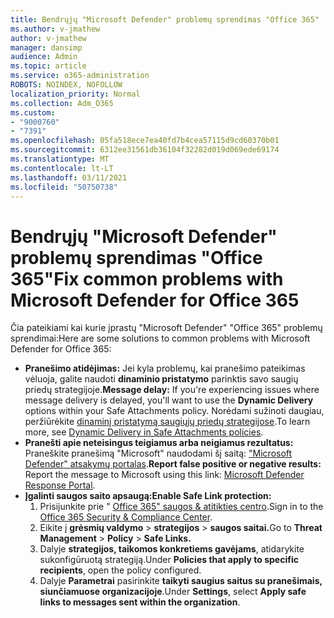 ```yaml
---
title: Bendrųjų "Microsoft Defender" problemų sprendimas "Office 365"
ms.author: v-jmathew
author: v-jmathew
manager: dansimp
audience: Admin
ms.topic: article
ms.service: o365-administration
ROBOTS: NOINDEX, NOFOLLOW
localization_priority: Normal
ms.collection: Adm_O365
ms.custom:
- "9000760"
- "7391"
ms.openlocfilehash: 05fa518ece7ea40fd7b4cea57115d9cd60370b01
ms.sourcegitcommit: 6312ee31561db36104f32282d019d069ede69174
ms.translationtype: MT
ms.contentlocale: lt-LT
ms.lasthandoff: 03/11/2021
ms.locfileid: "50750738"
---
```

# <a name="fix-common-problems-with-microsoft-defender-for-office-365"></a><span data-ttu-id="3b421-102">Bendrųjų "Microsoft Defender" problemų sprendimas "Office 365"</span><span class="sxs-lookup"><span data-stu-id="3b421-102">Fix common problems with Microsoft Defender for Office 365</span></span>

<span data-ttu-id="3b421-103">Čia pateikiami kai kurie įprastų "Microsoft Defender" "Office 365" problemų sprendimai:</span><span class="sxs-lookup"><span data-stu-id="3b421-103">Here are some solutions to common problems with Microsoft Defender for Office 365:</span></span>

- <span data-ttu-id="3b421-104">**Pranešimo atidėjimas:** Jei kyla problemų, kai pranešimo pateikimas vėluoja, galite naudoti **dinaminio pristatymo** parinktis savo saugių priedų strategijoje.</span><span class="sxs-lookup"><span data-stu-id="3b421-104">**Message delay:** If you're experiencing issues where message delivery is delayed, you'll want to use the **Dynamic Delivery** options within your Safe Attachments policy.</span></span> <span data-ttu-id="3b421-105">Norėdami sužinoti daugiau, peržiūrėkite [dinaminį pristatymą saugiųjų priedų strategijose](https://go.microsoft.com/fwlink/?linkid=2094106).</span><span class="sxs-lookup"><span data-stu-id="3b421-105">To learn more, see [Dynamic Delivery in Safe Attachments policies](https://go.microsoft.com/fwlink/?linkid=2094106).</span></span>
- <span data-ttu-id="3b421-106">**Pranešti apie neteisingus teigiamus arba neigiamus rezultatus:** Praneškite pranešimą "Microsoft" naudodami šį saitą: ["Microsoft Defender" atsakymų portalas](https://go.microsoft.com/fwlink/?linkid=2092835).</span><span class="sxs-lookup"><span data-stu-id="3b421-106">**Report false positive or negative results:** Report the message to Microsoft using this link: [Microsoft Defender Response Portal](https://go.microsoft.com/fwlink/?linkid=2092835).</span></span>
- <span data-ttu-id="3b421-107">**Įgalinti saugos saito apsaugą:**</span><span class="sxs-lookup"><span data-stu-id="3b421-107">**Enable Safe Link protection:**</span></span>
    1. <span data-ttu-id="3b421-108">Prisijunkite prie " [Office 365" saugos & atitikties centro](https://go.microsoft.com/fwlink/p/?linkid=2077143).</span><span class="sxs-lookup"><span data-stu-id="3b421-108">Sign in to the [Office 365 Security & Compliance Center](https://go.microsoft.com/fwlink/p/?linkid=2077143).</span></span>
    2. <span data-ttu-id="3b421-109">Eikite į **grėsmių valdymo**  >  **strategijos**  >  **saugos saitai.**</span><span class="sxs-lookup"><span data-stu-id="3b421-109">Go to **Threat Management** > **Policy** > **Safe Links.**</span></span>
    3. <span data-ttu-id="3b421-110">Dalyje **strategijos, taikomos konkretiems gavėjams**, atidarykite sukonfigūruotą strategiją.</span><span class="sxs-lookup"><span data-stu-id="3b421-110">Under **Policies that apply to specific recipients**, open the policy configured.</span></span>
    4. <span data-ttu-id="3b421-111">Dalyje **Parametrai** pasirinkite **taikyti saugius saitus su pranešimais, siunčiamuose organizacijoje**.</span><span class="sxs-lookup"><span data-stu-id="3b421-111">Under **Settings**, select **Apply safe links to messages sent within the organization**.</span></span>

